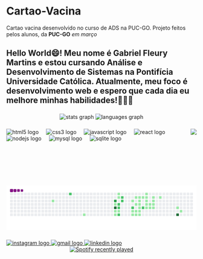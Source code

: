 # Cartao-Vacina
 Cartao vacina desenvolvido no curso de ADS na PUC-GO.
Projeto feitos pelos alunos, da **PUC-GO** *em março*

<h2 align="left">Hello World😄! Meu nome é Gabriel Fleury Martins e estou cursando Análise e Desenvolvimento de Sistemas na Pontifícia Universidade Católica. Atualmente, meu foco é desenvolvimento web e espero que cada dia eu melhore minhas habilidades!🧑🏽‍💻</h2>

###

<div align="center">
  <img src="https://github-readme-stats.vercel.app/api?username=Gabriel-Fleury&hide_title=false&hide_rank=false&show_icons=true&include_all_commits=true&count_private=true&disable_animations=false&theme=dracula&locale=en&hide_border=false" height="150" alt="stats graph"  />
  <img src="https://github-readme-stats.vercel.app/api/top-langs?username=Gabriel-Fleury&locale=en&hide_title=false&layout=compact&card_width=320&langs_count=5&theme=dracula&hide_border=false" height="150" alt="languages graph"  />
</div>

###

<img align="right" height="150" src="https://media.giphy.com/media/jBOOXxSJfG8kqMxT11/giphy.gif?cid=ecf05e47yulbsgm0pyb9l5stpplbq3s92tamqc84wsten7im&ep=v1_gifs_search&rid=giphy.gif&ct=g"  />

###

<div align="left">
  <img src="https://cdn.jsdelivr.net/gh/devicons/devicon/icons/html5/html5-original.svg" height="30" alt="html5 logo"  />
  <img width="12" />
  <img src="https://cdn.jsdelivr.net/gh/devicons/devicon/icons/css3/css3-original.svg" height="30" alt="css3 logo"  />
  <img width="12" />
  <img src="https://cdn.jsdelivr.net/gh/devicons/devicon/icons/javascript/javascript-original.svg" height="30" alt="javascript logo"  />
  <img width="12" />
  <img src="https://cdn.jsdelivr.net/gh/devicons/devicon/icons/react/react-original.svg" height="30" alt="react logo"  />
  <img width="12" />
  <img src="https://skillicons.dev/icons?i=nodejs" height="30" alt="nodejs logo"  />
  <img width="12" />
  <img src="https://skillicons.dev/icons?i=mysql" height="30" alt="mysql logo"  />
  <img width="12" />
  <img src="https://skillicons.dev/icons?i=sqlite" height="30" alt="sqlite logo"  />
</div>

###

# ![snake gif](https://github.com/Gabriel-Fleury/Gabriel-Fleury/blob/output/github-contribution-grid-snake.gif)

<div align="left">
  <a href="https://www.instagram.com/stories/gabriel_fleury05/" target="_blank">
    <img src="https://img.shields.io/static/v1?message=Instagram&logo=instagram&label=&color=E4405F&logoColor=white&labelColor=&style=for-the-badge" height="35" alt="instagram logo"  />
  </a>
  <a href="https://mail.google.com/mail/u/0/#inbox" target="_blank">
    <img src="https://img.shields.io/static/v1?message=Gmail&logo=gmail&label=&color=D14836&logoColor=white&labelColor=&style=for-the-badge" height="35" alt="gmail logo"  />
  </a>
  <a href="https://www.linkedin.com/in/gabriel-fleury-martins-28b47031a/" target="_blank">
    <img src="https://img.shields.io/static/v1?message=LinkedIn&logo=linkedin&label=&color=0077B5&logoColor=white&labelColor=&style=for-the-badge" height="35" alt="linkedin logo"  />
  </a>
</div>



<div align="center">
  <a href="https://open.spotify.com/user/0owamd6kdebmlp77a6wgqzxea">
    <img src="https://spotify-recently-played-readme.vercel.app/api?user=0owamd6kdebmlp77a6wgqzxea&count=5" alt="Spotify recently played"  />
  </a>
</div>

###


